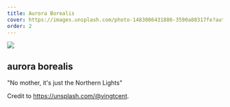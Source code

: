 ```yaml
---
title: Aurora Borealis
cover: https://images.unsplash.com/photo-1483086431886-3590a88317fe?auto=format&fit=crop&w=746&q=80
order: 2
---
```

![](https://images.unsplash.com/photo-1483086431886-3590a88317fe?auto=format&fit=crop&w=746&q=80)

## aurora borealis

"No mother, it's just the Northern Lights"

Credit to https://unsplash.com/@vingtcent.